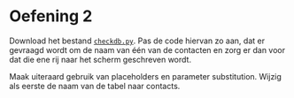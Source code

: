 # Oefening 2

Download het bestand [`checkdb.py`](../../../bestanden/checkdb.py). Pas de code hiervan zo aan, dat er gevraagd wordt om de naam van één van de contacten en zorg er dan voor dat die ene rij naar het scherm geschreven wordt. 

Maak uiteraard gebruik van placeholders en parameter substitution.
Wijzig als eerste de naam van de tabel naar contacts.
